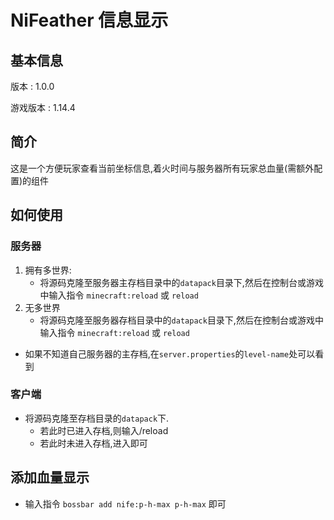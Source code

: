 # NiFeather 信息显示

## 基本信息
版本 : 1.0.0

游戏版本 : 1.14.4

## 简介
这是一个方便玩家查看当前坐标信息,着火时间与服务器所有玩家总血量(需额外配置)的组件

## 如何使用
### 服务器
1. 拥有多世界:
    * 将源码克隆至服务器主存档目录中的`datapack`目录下,然后在控制台或游戏中输入指令 `minecraft:reload` 或 `reload`
2. 无多世界
    * 将源码克隆至服务器存档目录中的`datapack`目录下,然后在控制台或游戏中输入指令 `minecraft:reload` 或 `reload`

* 如果不知道自己服务器的主存档,在`server.properties`的`level-name`处可以看到

### 客户端
* 将源码克隆至存档目录的`datapack`下.
    *   若此时已进入存档,则输入/reload
    *   若此时未进入存档,进入即可

## 添加血量显示
* 输入指令 `bossbar add nife:p-h-max p-h-max` 即可